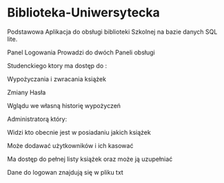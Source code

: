 # Biblioteka-Uniwersytecka
Podstawowa Aplikacja do obsługi biblioteki Szkolnej na bazie danych SQL lite.

Panel Logowania Prowadzi do dwóch Paneli obsługi

Studenckiego ktory ma dostęp do :

Wypożyczania i zwracania książek

Zmiany Hasła 

Wglądu we własną historię wypożyczeń

Administratorą który:

Widzi kto obecnie jest w posiadaniu jakich książek 

Może dodawać użytkowników i ich kasować 

Ma dostęp do pełnej listy książek oraz może ją uzupełniać 

Dane do logowan znajdują się w pliku txt
